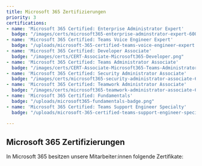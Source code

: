 ```yaml
---
title: Microsoft 365 Zertifizierungen
priority: 3
certifications:
- name: 'Microsoft 365 Certified: Enterprise Administrator Expert'
  badge: "/images/certs/microsoft365-enterprise-adminstrator-expert-600x600.png"
- name: 'Microsoft 365 Certified: Teams Voice Engineer Expert'
  badge: "/uploads/microsoft-365-certified-teams-voice-engineer-expert.png"
- name: 'Microsoft 365 Certified: Developer Associate'
  badge: "/images/certs/CERT-Associate-Microsoft365-Developer.png"
- name: 'Microsoft 365 Certified: Teams Administrator Associate'
  badge: "/images/certs/CERT-Associate-Microsoft365-Teams-Administrator.png"
- name: 'Microsoft 365 Certified: Security Administrator Associate'
  badge: "/images/certs/microsoft365-security-administrator-associate-600x600.png"
- name: 'Microsoft 365 Certified: Teamwork Administrator Associate'
  badge: "/images/certs/microsoft365-teamwork-administrator-associate-600x600.png"
- name: 'Microsoft 365 Certified: Fundamentals'
  badge: "/uploads/microsoft365-fundamentals-badge.png"
- name: 'Microsoft 365 Certified: Teams Support Engineer Specialty'
  badge: "/uploads/microsoft-365-certified-teams-support-engineer-specialty.png"

---
```

## Microsoft 365 Zertifizierungen

In Microsoft 365 besitzen unsere Mitarbeiter:innen folgende Zertifikate: